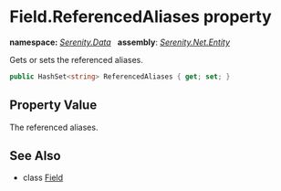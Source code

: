 # Field.ReferencedAliases property
**namespace:** *[Serenity.Data](../../README.md#serenity.data-namespace)*   **assembly**: *[Serenity.Net.Entity](../../README.md)*

Gets or sets the referenced aliases.

```csharp
public HashSet<string> ReferencedAliases { get; set; }
```

## Property Value

The referenced aliases.

## See Also

* class [Field](../Field.md)